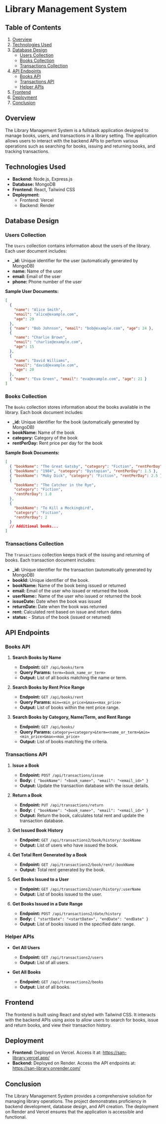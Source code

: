 # Library Management System

## Table of Contents

1. [Overview](#overview)
2. [Technologies Used](#technologies-used)
3. [Database Design](#database-design)
   - [Users Collection](#users-collection)
   - [Books Collection](#books-collection)
   - [Transactions Collection](#transactions-collection)
4. [API Endpoints](#api-endpoints)
   - [Books API](#books-api)
   - [Transactions API](#transactions-api)
   - [Helper APIs](#helper-apis)
5. [Frontend](#frontend)
6. [Deployment](#deployment)
7. [Conclusion](#conclusion)

## Overview

The Library Management System is a fullstack application designed to manage books, users, and transactions in a library setting. The application allows users to interact with the backend APIs to perform various operations such as searching for books, issuing and returning books, and tracking transactions.

## Technologies Used

- **Backend:** Node.js, Express.js
- **Database:** MongoDB
- **Frontend:** React, Tailwind CSS
- **Deployment:**
  - Frontend: Vercel
  - Backend: Render

## Database Design

### Users Collection

The `Users` collection contains information about the users of the library. Each user document includes:

- **\_id:** Unique identifier for the user (automatically generated by MongoDB)
- **name:** Name of the user
- **email:** Email of the user
- **phone:** Phone number of the user

**Sample User Documents:**

```json
[
  {
    "name": "Alice Smith",
    "email": "alice@example.com",
    "age": 29
  },
  { "name": "Bob Johnson", "email": "bob@example.com", "age": 24 },
  {
    "name": "Charlie Brown",
    "email": "charlie@example.com",
    "age": 15
  },
  {
    "name": "David Williams",
    "email": "david@example.com",
    "age": 20
  },
  { "name": "Eva Green", "email": "eva@example.com", "age": 21 }
]
```

### Books Collection

The `Books` collection stores information about the books available in the library. Each book document includes:

- **\_id:** Unique identifier for the book (automatically generated by MongoDB)
- **bookName:** Name of the book
- **category:** Category of the book
- **rentPerDay:** Rent price per day for the book

**Sample Book Documents:**

```json
[
  { "bookName": "The Great Gatsby", "category": "Fiction", "rentPerDay": 2 },
  { "bookName": "1984", "category": "Dystopian", "rentPerDay": 1.5 },
  { "bookName": "Moby Dick", "category": "Fiction", "rentPerDay": 2.5 },
  {
    "bookName": "The Catcher in the Rye",
    "category": "Fiction",
    "rentPerDay": 1.8
  },
  {
    "bookName": "To Kill a Mockingbird",
    "category": "Fiction",
    "rentPerDay": 2
  }
  // Additional books...
]
```

### Transactions Collection

The `Transactions` collection keeps track of the issuing and returning of books. Each transaction document includes:

- **\_id:** Unique identifier for the transaction (automatically generated by MongoDB)
- **bookId:** Unique identifier of the book.
- **bookName:** Name of the book being issued or returned
- **email:** Email of the user who issued or returned the book
- **userName:**: Name of the user who issued or returned the book
- **issueDate:** Date when the book was issued
- **returnDate:** Date when the book was returned
- **rent:** Calculated rent based on issue and return dates
- **status:** - Status of the book (issued or returned)

## API Endpoints

### Books API

1. **Search Books by Name**

   - **Endpoint:** `GET /api/books/term`
   - **Query Params:** `term=<book_name_or_term>`
   - **Output:** List of all books matching the name or term.

2. **Search Books by Rent Price Range**

   - **Endpoint:** `GET /api/books/rent`
   - **Query Params:** `min=<min_price>&max=<max_price>`
   - **Output:** List of books within the rent price range.

3. **Search Books by Category, Name/Term, and Rent Range**
   - **Endpoint:** `GET /api/books/`
   - **Query Params:** `category=<category>&term=<name_or_term>&min=<min_price>&max=<max_price>`
   - **Output:** List of books matching the criteria.

### Transactions API

1. **Issue a Book**

   - **Endpoint:** `POST /api/transactions/issue`
   - **Body:** `{ "bookName": "<book_name>", "email": "<email_id>" }`
   - **Output:** Update the transaction database with the issue details.

2. **Return a Book**

   - **Endpoint:** `PUT /api/transactions/return`
   - **Body:** `{ "bookName": "<book_name>", "email": "<email_id>" }`
   - **Output:** Return the book, calculates total rent and update the transaction database.

3. **Get Issued Book History**

   - **Endpoint:** `GET /api/transactions2/book/history/:bookName`
   - **Output:** List of users who have issued the book.

4. **Get Total Rent Generated by a Book**

   - **Endpoint:** `GET /api/transactions2/book/rent/:bookName`
   - **Output:** Total rent generated by the book.

5. **Get Books Issued to a User**

   - **Endpoint:** `GET /api/transactions2/user/history/:userName`
   - **Output:** List of books issued to the user.

6. **Get Books Issued in a Date Range**
   - **Endpoint:** `POST /api/transactions2/date/history`
   - **Body:** `{ "startDate": "<startDate>", "endDate": "endDate" }`
   - **Output:** List of books issued in the specified date range.

### Helper APIs

- **Get All Users**

  - **Endpoint:** `GET /api/transactions2/users`
  - **Output:** List of all users.

- **Get All Books**
  - **Endpoint:** `GET /api/transactions2/books`
  - **Output:** List of all books.

## Frontend

The frontend is built using React and styled with Tailwind CSS. It interacts with the backend APIs using axios to allow users to search for books, issue and return books, and view their transaction history.

## Deployment

- **Frontend:** Deployed on Vercel. Access it at: https://san-library.vercel.app/
- **Backend:** Deployed on Render. Access the API endpoints at: https://san-library.onrender.com/

## Conclusion

The Library Management System provides a comprehensive solution for managing library operations. The project demonstrates proficiency in backend development, database design, and API creation. The deployment on Render and Vercel ensures that the application is accessible and functional.
